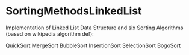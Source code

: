 # SortingMethodsLinkedList
Implementation of Linked List Data Structure and six Sorting Algorithms (based on wikipedia algorithm def):

QuickSort
MergeSort
BubbleSort
InsertionSort
SelectionSort
BogoSort
